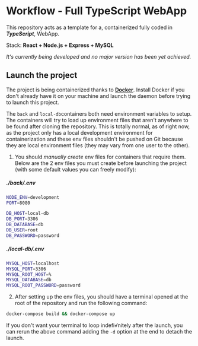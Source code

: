 # Workflow - Full TypeScript WebApp

This repository acts as a template for a, containerized fully coded in ***TypeScript***, WebApp.

Stack: **React + Node.js + Express + MySQL**

*It's currently being developed and no major version has been yet achieved.*

## Launch the project

The project is being containerized thanks to [**Docker**](https://www.docker.com).
Install Docker if you don't already have it on your machine and launch the daemon before trying to launch this project.

The `back` and `local-db`containers both need environment variables to setup.
The containers will try to load up environment files that aren't anywhere to be found after cloning the repository.
This is totally normal, as of right now, as the project only has a local development environment for containerization and these env files shouldn't be pushed on Git because they are local environment files (they may vary from one user to the other).

1. You should *manually create* env files for containers that require them.
Below are the 2 env files you must create before launching the project (with some default values you can freely modify):

##### ./back/.env
```bash
NODE_ENV=development
PORT=8080

DB_HOST=local-db
DB_PORT=3306
DB_DATABASE=db
DB_USER=root
DB_PASSWORD=password
```

##### ./local-db/.env
```bash
MYSQL_HOST=localhost
MYSQL_PORT=3306
MYSQL_ROOT_HOST=%
MYSQL_DATABASE=db
MYSQL_ROOT_PASSWORD=password
```

2. After setting up the env files, you should have a terminal opened at the root of the repository and run the following command:
```bash
docker-compose build && docker-compose up
```

If you don't want your terminal to loop indefi√nitely after the launch, you can rerun the above command adding the `-d` option at the end to detach the launch.
